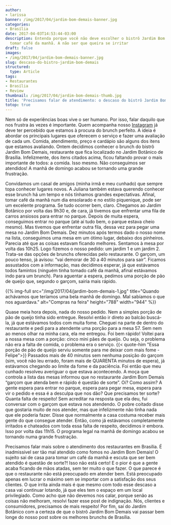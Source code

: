 ```yaml
---
author:
- larissa
banner: /img/2017/04/jardim-bom-demais-banner.jpg
categories:
- Brasília
date: 2017-04-03T14:53:44-03:00
description: Entenda porque você não deve escolher o bistrô Jardim Bom Demais para
  tomar café da manhã. A não ser que queira se irritar
draft: false
images:
- /img/2017/04/jardim-bom-demais-banner.jpg
slug: descaso-do-bistro-jardim-bom-demais
structured:
  type: Article
tags:
- Restaurantes
- Brasília
- Review
thumbnail: /img/2017/04/jardim-bom-demais-thumb.jpg
title: 'Precisamos falar de atendimento: o descaso do bistrô Jardim Bom Demais'
totop: true
---
```


Nem só de experiências boas vive o ser humano. Por isso, falar daquilo que nos frustra às vezes é importante. Quem acompanha nosso [Instagram](http://instagram.com/casaldebacontudo) já deve ter percebido que estamos à procura do brunch perfeito. A ideia é abordar os principais lugares que oferecem o serviço e fazer uma avaliação de cada um. Comida, atendimento, preço e cardápio são alguns dos itens que estamos avaliando. Ontem decidimos conhecer o brunch do bistrô Jardim Bom Demais, restaurante que fica localizado no Jardim Botânico de Brasília. Infelizmente, dos itens citados acima, ficou faltando provar o mais importante de todos: a comida. Isso mesmo. Não conseguimos ser atendidos! A manhã de domingo acabou se tornando uma grande frustração.

Convidamos um casal de amigos (minha irmã e meu cunhado) que sempre topa conhecer lugares novos. A Juliana também estava querendo conhecer esse brunch há um tempo e nós tínhamos grandes expectativas. Afinal, tomar café da manhã num dia ensolarado e no estilo piquenique, pode ser um excelente programa. Se tudo ocorrer bem, claro. Chegamos ao Jardim Botânico por volta das 9h30 e, de cara, já tivemos que enfrentar uma fila de carros ansiosos para entrar no parque. Depois de muita espera, conseguimos entrar no parque (até aí tudo bem, o parque estava cheio mesmo). Mas tivemos que enfrentar outra fila, dessa vez para pegar uma mesa no Jardim Bom Demais. Dez minutos após termos dado o nosso nome na lista, conseguimos uma mesa em um ótimo lugar, debaixo dos pinheiros. Parecia até que as coisas estavam ficando melhores. Sentamos à mesa por volta das 10h25. Logo fizemos o nosso pedido: um jardim 1 e um jardim 2. Trata-se das opções de brunchs oferecidas pelo restaurante. O garçom, um pouco tenso, já avisou: “vai demorar de 30 a 40 minutos para sair”. Ficamos assustados com a informação, mas decidimos esperar, já que estávamos todos famintos (ninguém tinha tomado café da manhã, afinal estávamos indo para um brunch). Para aguentar a espera, pedimos uma porção de pão de queijo que, segundo o garçom, sairia mais rápido.

{{% img-full src="/img/2017/04/jardim-bom-demais-1.jpg" title="Quando achávamos que teríamos uma bela manhã de domingo. Mal sabíamos o que nos aguardava." alt="Compras na feira" height="788" width="944" %}}

Quase meia hora depois, nada do nosso pedido. Nem a simples porção de pão de queijo tinha sido entregue. Resolvi então ir direto ao balcão buscá-la, já que estávamos todos com muita fome. Cheguei na parte de dentro do restaurante e pedi para a atendente uma porção para a mesa 57. Sem nem ao menos olhar na minha cara, ela me entregou. Foi bem rápido! Voltei para a nossa mesa com a porção: cinco mini pães de queijo. Ou seja, o problema não era a falta de comida, o problema era o serviço.
{{< quote-him "Essa porção de pão de queijo serviu somente para me deixar com mais fome - Felipe">}}
Passados mais de 40 minutos sem nenhuma posição do garçom (sim, você não leu errado, foram mais de QUARENTA minutos de espera), já estávamos chegando ao limite da fome e da paciência.  Foi então que meu cunhado resolveu averiguar o que estava acontecendo. A moça que controla a lista das mesas informou que no restaurante Jardim Bom Demais “garçom que atenda bem e rápido é questão de sorte”. Oi? Como assim? A gente espera para entrar no parque, espera para pegar mesa, espera para vir o pedido e essa é a desculpa que nos dão? Que precisamos ter sorte? Quanta falta de respeito! Sem acreditar na resposta que ela deu, fui conversar com o garçom que estava nos atendendo. O pobre coitado disse que gostaria muito de nos atender, mas que infelizmente não tinha nada que ele poderia fazer. Disse que normalmente a casa costuma receber mais gente do que consegue atender. Então, como já estávamos completamente irritados e chateados com toda essa falta de respeito, decidimos ir embora. Isso por volta das 11h15. O programa legal na manhã de domingo acabou se tornando numa grande frustração.

Precisamos falar mais sobre o atendimento dos restaurantes em Brasília.  É inadmissível ser tão mal atendido como fomos no Jardim Bom Demais! O sujeito sai de casa para tomar um café da manhã e escuta que ser bem atendido é questão de sorte?! Isso não está certo! E o pior é que a gente acaba ficando de mãos atadas, sem ter muito o que fazer. O que parece é que o restaurante não está preocupado em atender bem. Está preocupado apenas em lucrar o máximo sem se importar com a satisfação dos seus clientes.
O que irrita ainda mais é que mesmo com todo esse descaso a casa vai continuar lotando, já que eles tem o espaço em um local privilegiado.  Como acho que não devemos nos calar, porque senão as coisas não melhoram, resolvi fazer esse post de indignação. Nós, clientes e consumidores, precisamos de mais respeito! Por fim, saí do Jardim Botânico com a certeza de que o bistrô Jardim Bom Demais vai passar bem longe do nosso post sobre os melhores brunchs de Brasília.
